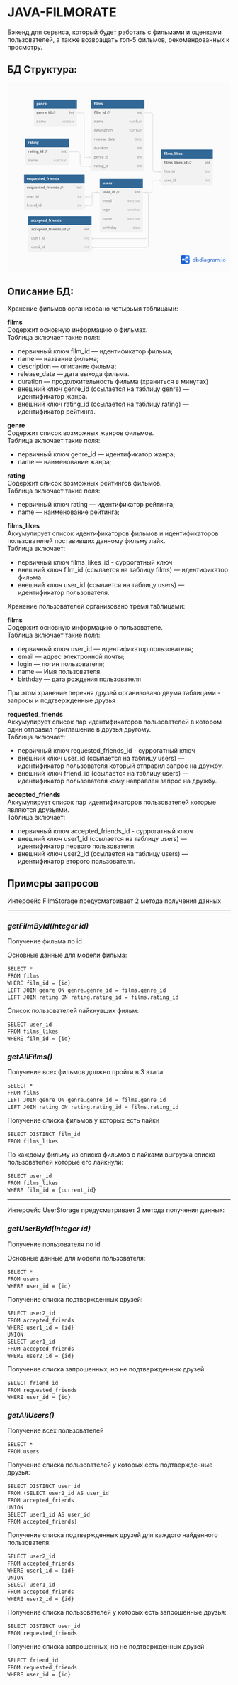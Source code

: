 # JAVA-FILMORATE
Бэкенд для сервиса, который будет работать с фильмами и оценками пользователей, а также возвращать топ-5 фильмов, рекомендованных к просмотру.

## БД Структура:
![Image](./src/main/resources/DBDiagram.png)

## Описание БД:
Хранение фильмов организовано четырьмя таблицами:

**films**  
Содержит основную информацию о фильмах.  
Таблица включает такие поля:

  * первичный ключ film_id — идентификатор фильма; 
  * name — название фильма; 
  * description — описание фильма; 
  * release_date — дата выхода фильма.
  * duration — продолжительность фильма (храниться в минутах)
  * внешний ключ genre_id (ссылается на таблицу genre) — идентификатор жанра.
  * внешний ключ rating_id (ссылается на таблицу rating) — идентификатор рейтинга.


**genre**  
Содержит список возможных жанров фильмов.  
Таблица включает такие поля:

* первичный ключ genre_id — идентификатор жанра;
* name — наименование жанра;

**rating**  
Содержит список возможных рейтингов фильмов.  
Таблица включает такие поля:

* первичный ключ rating — идентификатор рейтинга;
* name — наименование рейтинга;


**films_likes**  
Аккумулирует список идентификаторов фильмов и идентификаторов пользователей поставивших данному фильму лайк.  
Таблица включает:

* первичный ключ films_likes_id - суррогатный ключ
* внешний ключ film_id (ссылается на таблицу films) — идентификатор фильма.
* внешний ключ user_id (ссылается на таблицу users) — идентификатор пользователя.

Хранение пользователей организовано тремя таблицами:  

**films**  
Содержит основную информацию о пользователе.  
Таблица включает такие поля:

* первичный ключ user_id — идентификатор пользователя;
* email — адрес электронной почты;
* login — логин пользователя;
* name — Имя пользователя.
* birthday — дата рождения пользователя

При этом хранение перечня друзей организовано двумя таблицами - запросы и подтвержденные друзья

**requested_friends**  
Аккумулирует список пар идентификаторов пользователей в котором один отправил приглашение в друзья другому.  
Таблица включает:

* первичный ключ requested_friends_id - суррогатный ключ
* внешний ключ user_id (ссылается на таблицу users) — идентификатор пользователя который отправил запрос на дружбу.
* внешний ключ friend_id (ссылается на таблицу users) — идентификатор пользователя кому направлен запрос на дружбу.

**accepted_friends**  
Аккумулирует список пар идентификаторов пользователей которые являются друзьями.  
Таблица включает:

* первичный ключ accepted_friends_id - суррогатный ключ
* внешний ключ user1_id (ссылается на таблицу users) — идентификатор первого пользователя.
* внешний ключ user2_id (ссылается на таблицу users) — идентификатор второго пользователя.

## Примеры запросов  
Интерфейс FilmStorage предусматривает 2 метода получения данных  

----
### *getFilmById(Integer id)*
Получение фильма по id  

Основные данные для модели фильма:

    SELECT *
    FROM films
    WHERE film_id = {id}
    LEFT JOIN genre ON genre.genre_id = films.genre_id
    LEFT JOIN rating ON rating.rating_id = films.rating_id

Список пользователей лайкнувших фильм:

    SELECT user_id
    FROM films_likes
    WHERE film_id = {id}

### *getAllFilms()*
Получение всех фильмов должно пройти в 3 этапа  

    SELECT *
    FROM films
    LEFT JOIN genre ON genre.genre_id = films.genre_id
    LEFT JOIN rating ON rating.rating_id = films.rating_id

Получение списка фильмов у которых есть лайки

    SELECT DISTINCT film_id
    FROM films_likes

По каждому фильму из списка фильмов с лайками выгрузка списка пользователей которые его лайкнули:

    SELECT user_id
    FROM films_likes
    WHERE film_id = {current_id}
----
Интерфейс UserStorage предусматривает 2 метода получения данных:

### *getUserById(Integer id)*
Получение пользователя по id

Основные данные для модели пользователя:

    SELECT *
    FROM users
    WHERE user_id = {id}

Получение списка подтвержденных друзей:

    SELECT user2_id
    FROM accepted_friends
    WHERE user1_id = {id}
    UNION
    SELECT user1_id
    FROM accepted_friends
    WHERE user2_id = {id}

Получение списка запрошенных, но не подтвержденных друзей

    SELECT friend_id
    FROM requested_friends
    WHERE user_id = {id}

### *getAllUsers()*
Получение всех пользователей

    SELECT *
    FROM users

Получение списка пользователей у которых есть подтвержденные друзья:
    
    SELECT DISTINCT user_id
    FROM (SELECT user2_id AS user_id
    FROM accepted_friends
    UNION
    SELECT user1_id AS user_id
    FROM accepted_friends)

Получение списка подтвержденных друзей для каждого найденного пользователя:

    SELECT user2_id
    FROM accepted_friends
    WHERE user1_id = {id}
    UNION
    SELECT user1_id
    FROM accepted_friends
    WHERE user2_id = {id}

Получение списка пользователей у которых есть запрошенные друзья:
    
    SELECT DISTINCT user_id
    FROM requested_friends

Получение списка запрошенных, но не подтвержденных друзей

    SELECT friend_id
    FROM requested_friends
    WHERE user_id = {id}

